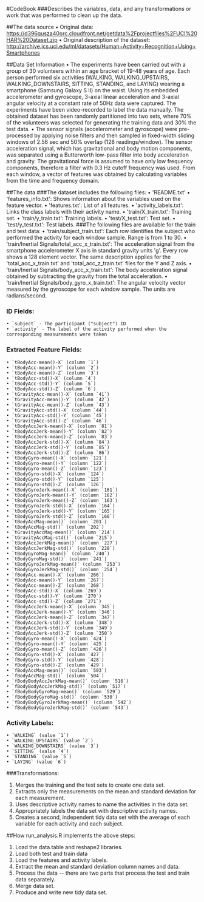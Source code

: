 #CodeBook
###Describes the variables, data, and any transformations or work that was performed to clean up the data.

##The data source
	•	Original data: https://d396qusza40orc.cloudfront.net/getdata%2Fprojectfiles%2FUCI%20HAR%20Dataset.zip
	•	Original description of the dataset: http://archive.ics.uci.edu/ml/datasets/Human+Activity+Recognition+Using+Smartphones

##Data Set Information
	•	The experiments have been carried out with a group of 30 volunteers within an age bracket of 19-48 years of age. Each person performed six activities (WALKING, WALKING_UPSTAIRS, WALKING_DOWNSTAIRS, SITTING, STANDING, and LAYING) wearing a smartphone (Samsung Galaxy S II) on the waist. Using its embedded accelerometer and gyroscope, 3-axial linear acceleration and 3-axial angular velocity at a constant rate of 50Hz data were captured. The experiments have been video-recorded to label the data manually. The obtained dataset has been randomly partitioned into two sets, where 70% of the volunteers was selected for generating the training data and 30% the test data.
	•	The sensor signals (accelerometer and gyroscope) were pre-processed by applying noise filters and then sampled in fixed-width sliding windows of 2.56 sec and 50% overlap (128 readings/window). The sensor acceleration signal, which has gravitational and body motion components, was separated using a Butterworth low-pass filter into body acceleration and gravity. The gravitational force is assumed to have only low frequency components, therefore a filter with 0.3 Hz cutoff frequency was used. From each window, a vector of features was obtained by calculating variables from the time and frequency domain.

##The data
###The dataset includes the following files:
	•	'README.txt'
	•	'features_info.txt': Shows information about the variables used on the feature vector.
	•	'features.txt': List of all features.
	•	'activity_labels.txt': Links the class labels with their activity name.
	•	'train/X_train.txt': Training set.
	•	'train/y_train.txt': Training labels.
	•	'test/X_test.txt': Test set.
	•	'test/y_test.txt': Test labels.
###The following files are available for the train and test data:
	•	'train/subject_train.txt': Each row identifies the subject who performed the activity for each window sample. Range is from 1 to 30.
	•	'train/Inertial Signals/total_acc_x_train.txt': The acceleration signal from the smartphone accelerometer X axis in standard gravity units 'g'. Every row shows a 128 element vector. The same description applies for the 'total_acc_x_train.txt' and 'total_acc_z_train.txt' files for the Y and Z axis.
	•	'train/Inertial Signals/body_acc_x_train.txt': The body acceleration signal obtained by subtracting the gravity from the total acceleration.
	•	'train/Inertial Signals/body_gyro_x_train.txt': The angular velocity vector measured by the gyroscope for each window sample. The units are radians/second.

### ID Fields:
	• `subject` - The participant ("subject") ID
	• `activity` - The label of the activity performed when the corresponding measurements were taken

### Extracted Feature Fields:
	• `tBodyAcc-mean()-X` (column `1`)
	• `tBodyAcc-mean()-Y` (column `2`)
	• `tBodyAcc-mean()-Z` (column `3`)
	• `tBodyAcc-std()-X` (column `4`)
	• `tBodyAcc-std()-Y` (column `5`)
	• `tBodyAcc-std()-Z` (column `6`)
	• `tGravityAcc-mean()-X` (column `41`)
	• `tGravityAcc-mean()-Y` (column `42`)
	• `tGravityAcc-mean()-Z` (column `43`)
	• `tGravityAcc-std()-X` (column `44`)
	• `tGravityAcc-std()-Y` (column `45`)
	• `tGravityAcc-std()-Z` (column `46`)
	• `tBodyAccJerk-mean()-X` (column `81`)
	• `tBodyAccJerk-mean()-Y` (column `82`)
	• `tBodyAccJerk-mean()-Z` (column `83`)
	• `tBodyAccJerk-std()-X` (column `84`)
	• `tBodyAccJerk-std()-Y` (column `85`)
	• `tBodyAccJerk-std()-Z` (column `86`)
	• `tBodyGyro-mean()-X` (column `121`)
	• `tBodyGyro-mean()-Y` (column `122`)
	• `tBodyGyro-mean()-Z` (column `123`)
	• `tBodyGyro-std()-X` (column `124`)
	• `tBodyGyro-std()-Y` (column `125`)
	• `tBodyGyro-std()-Z` (column `126`)
	• `tBodyGyroJerk-mean()-X` (column `161`)
	• `tBodyGyroJerk-mean()-Y` (column `162`)
	• `tBodyGyroJerk-mean()-Z` (column `163`)
	• `tBodyGyroJerk-std()-X` (column `164`)
	• `tBodyGyroJerk-std()-Y` (column `165`)
	• `tBodyGyroJerk-std()-Z` (column `166`)
	• `tBodyAccMag-mean()` (column `201`)
	• `tBodyAccMag-std()` (column `202`)
	• `tGravityAccMag-mean()` (column `214`)
	• `tGravityAccMag-std()` (column `215`)
	• `tBodyAccJerkMag-mean()` (column `227`)
	• `tBodyAccJerkMag-std()` (column `228`)
	• `tBodyGyroMag-mean()` (column `240`)
	• `tBodyGyroMag-std()` (column `241`)
	• `tBodyGyroJerkMag-mean()` (column `253`)
	• `tBodyGyroJerkMag-std()` (column `254`)
	• `fBodyAcc-mean()-X` (column `266`)
	• `fBodyAcc-mean()-Y` (column `267`)
	• `fBodyAcc-mean()-Z` (column `268`)
	• `fBodyAcc-std()-X` (column `269`)
	• `fBodyAcc-std()-Y` (column `270`)
	• `fBodyAcc-std()-Z` (column `271`)
	• `fBodyAccJerk-mean()-X` (column `345`)
	• `fBodyAccJerk-mean()-Y` (column `346`)
	• `fBodyAccJerk-mean()-Z` (column `347`)
	• `fBodyAccJerk-std()-X` (column `348`)
	• `fBodyAccJerk-std()-Y` (column `349`)
	• `fBodyAccJerk-std()-Z` (column `350`)
	• `fBodyGyro-mean()-X` (column `424`)
	• `fBodyGyro-mean()-Y` (column `425`)
	• `fBodyGyro-mean()-Z` (column `426`)
	• `fBodyGyro-std()-X` (column `427`)
	• `fBodyGyro-std()-Y` (column `428`)
	• `fBodyGyro-std()-Z` (column `429`)
	• `fBodyAccMag-mean()` (column `503`)
	• `fBodyAccMag-std()` (column `504`)
	• `fBodyBodyAccJerkMag-mean()` (column `516`)
	• `fBodyBodyAccJerkMag-std()` (column `517`)
	• `fBodyBodyGyroMag-mean()` (column `529`)
	• `fBodyBodyGyroMag-std()` (column `530`)
	• `fBodyBodyGyroJerkMag-mean()` (column `542`)
	• `fBodyBodyGyroJerkMag-std()` (column `543`)

### Activity Labels:
	• `WALKING` (value `1`)
	• `WALKING_UPSTAIRS` (value `2`)
	• `WALKING_DOWNSTAIRS` (value `3`)
	• `SITTING` (value `4`)
	• `STANDING` (value `5`)
	• `LAYING` (value `6`)

###Transformations:
1. Merges the training and the test sets to create one data set.
2. Extracts only the measurements on the mean and standard deviation for each measurement.
3. Uses descriptive activity names to name the activities in the data set.
4. Appropriately labels the data set with descriptive activity names.
5. Creates a second, independent tidy data set with the average of each variable for each activity and each subject.

##How run_analysis.R implements the above steps:
1. Load the data.table and reshape2 libraries.
2. Load both test and train data
3. Load the features and activity labels.
4. Extract the mean and standard deviation column names and data.
5. Process the data -- there are two parts that process the test and train data separately.
6. Merge data set.
7. Produce and write new tidy data set.
